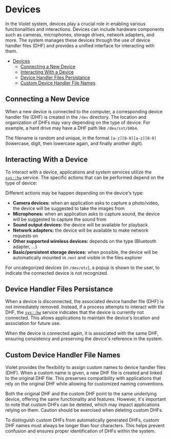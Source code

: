 # Devices
In the Violet system, devices play a crucial role in enabling various functionalities and
interactions. Devices can include hardware components such as cameras, microphones,
storage drives, network adapters, and more. The system manages these devices through the
use of device handler files (DHF) and provides a unified interface for interacting with
them.

- [Devices](#devices)
  - [Connecting a New Device](#connecting-a-new-device)
  - [Interacting With a Device](#interacting-with-a-device)
  - [Device Handler Files Persistance](#device-handler-files-persistance)
  - [Custom Device Handler File Names](#custom-device-handler-file-names)

## Connecting a New Device
When a new device is connected to the computer, a corresponding device handler file (DHF)
is created in the `/dev` directory. The location and organization of DHFs may vary
depending on the type of device. For example, a hard drive may have a DHF path like `/dev/sst/b0b4`.

The filename is random and unique, in the format `[a-z][0-9][a-z][0-9]` (lowercase, digit, then lowercase again, and finally another digit).

## Interacting With a Device
To interact with a device, applications and system services utilize the
[`sys::hw`](../specs/services/hw.md) service. The specific actions that can be
performed depend on the type of device:

Different actions may be happen depending on the device's type:
- **Camera devices:** when an application asks to capture a photo/video, the device will be suggested to take the images from
- **Microphones:** when an application asks to capture sound, the device will be suggested to capture the sound from
- **Sound output devices:** the device will be available for playback
- **Network adapters:** the device will be available to make network requests on
- **Other supported wireless devices:** depends on the type (Bluetooth adapter, ...)
- **Basic/persistent storage devices:** when possible, the device will be automatically mounted in `/mnt` and visible in the files explorer

For uncategorized devices (in `/dev/etc`), a popup is shown to the user, to indicate
the connected device is not recognized.

## Device Handler Files Persistance
When a device is disconnected, the associated device handler file (DHF) is not
immediately removed. Instead, if a process attempts to interact with the DHF, the
[`sys::hw`](../specs/services/hw.md) service indicates that the device is currently not
connected. This allows applications to maintain the device's location and association for
future use.

When the device is connected again, it is associated with the same DHF, ensuring consistency and preserving the device's reference in the system.

## Custom Device Handler File Names
Violet provides the flexibility to assign custom names to device handler files (DHF). When a custom name is given, a new DHF file is created and linked to the original DHF
file. This preserves compatibility with applications that rely on the original DHF while
allowing for customized naming conventions.

Both the original DHF and the custom DHF point to the same underlying device, offering
the same functionality and features. However, it's important to note that custom DHFs can
be deleted, which may impact applications relying on them. Caution should be exercised
when deleting custom DHFs.

To distinguish custom DHFs from automatically generated DHFs, custom DHF names must
always be longer than four characters. This helps prevent confusion and ensures proper
identification of DHFs within the system.

